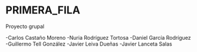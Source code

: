 # PRIMERA_FILA
Proyecto grupal

-Carlos Castaño Moreno
-Nuria Rodríguez Tortosa
-Daniel García Rodríguez
-Guillermo Tell González
-Javier Leiva Dueñas
-Javier Lanceta Salas

